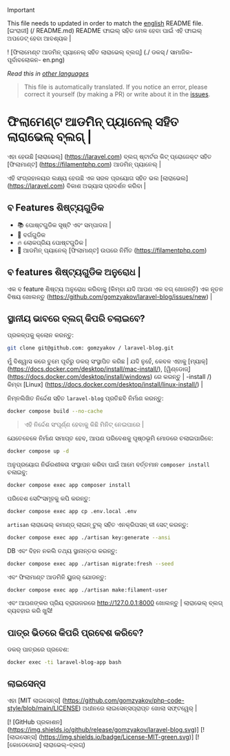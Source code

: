 >[!IMPORTANT]
>This file needs to updated in order to match the [english](/README.md) README file.  
>[ଇଂରାଜୀ] (/ README.md) README ଫାଇଲ୍ ସହିତ ମେଳ ହେବା ପାଇଁ ଏହି ଫାଇଲ୍ ଅପଡେଟ୍ ହେବା ଆବଶ୍ୟକ |

! [ଫିଲାମେଣ୍ଟ ଆଡମିନ୍ ପ୍ୟାନେଲ୍ ସହିତ ଲାରାଭେଲ୍ ବ୍ଲଗ୍] (./ ଡକସ୍ / ସାମାଜିକ-ପୂର୍ବାବଲୋକନ- en.png)

_Read this in [other languages](./Translations.md)_

>This file is automatically translated. If you notice an error, please correct it yourself (by making a PR) or write about it in the [issues](https://github.com/gomzyakov/laravel-blog/issues).

# ଫିଲାମେଣ୍ଟ ଆଡମିନ୍ ପ୍ୟାନେଲ୍ ସହିତ ଲାରାଭେଲ୍ ବ୍ଲଗ୍ |

ଏହା ହେଉଛି [ଲାରାଭେଲ୍] (https://laravel.com) ବ୍ଲଗ୍ ଷ୍ଟାର୍ଟର କିଟ୍ ପ୍ରୋଜେକ୍ଟ ସହିତ [ଫିଲାମାଣ୍ଟ] (https://filamentphp.com) ଆଡମିନ୍ ପ୍ୟାନେଲ୍ |

ଏହି ସଂଗ୍ରହାଳୟର ଲକ୍ଷ୍ୟ ହେଉଛି ଏକ ସରଳ ପ୍ରୟୋଗ ସହିତ ଭଲ [ଲାରାଭେଲ] (https://laravel.com) ବିକାଶ ଅଭ୍ୟାସ ପ୍ରଦର୍ଶନ କରିବା |

## ବ Features ଶିଷ୍ଟ୍ୟଗୁଡିକ

- 📚 ପୋଷ୍ଟଗୁଡିକ ସୃଷ୍ଟି ଏବଂ ସମ୍ପାଦନା |
- 🥑 ବର୍ଗଗୁଡିକ
- 🔥 ଲୋକପ୍ରିୟ ପୋଷ୍ଟଗୁଡିକ |
- 🎉 ଆଡମିନ୍ ପ୍ୟାନେଲ୍ [ଫିଲାମାଣ୍ଟ] ଉପରେ ନିର୍ମିତ (https://filamentphp.com)

## ବ features ଶିଷ୍ଟ୍ୟଗୁଡିକ ଅନୁରୋଧ |

ଏକ ବ feature ଶିଷ୍ଟ୍ୟ ଅନୁରୋଧ କରିବାକୁ (କିମ୍ବା ଯଦି ଆପଣ ଏକ ବଗ୍ ଖୋଜନ୍ତି) ଏକ ନୂତନ ବିଷୟ ଖୋଲନ୍ତୁ (https://github.com/gomzyakov/laravel-blog/issues/new) |

## ସ୍ଥାନୀୟ ଭାବରେ ବ୍ଲଗ୍ କିପରି ଚଲାଇବେ?

ପ୍ରକଳ୍ପକୁ କ୍ଲୋନ କରନ୍ତୁ:

```bash
git clone git@github.com: gomzyakov / laravel-blog.git
```

ମୁଁ ବିଶ୍ୱାସ କରେ ତୁମେ ପୂର୍ବରୁ ଡକର୍ ସଂସ୍ଥାପିତ କରିଛ | ଯଦି ନୁହେଁ, କେବଳ ଏହାକୁ [ମ୍ୟାକ୍] (https://docs.docker.com/desktop/install/mac-install/), [ୱିଣ୍ଡୋଜ୍] (https://docs.docker.com/desktop/install/windows) ରେ କରନ୍ତୁ | -install /) କିମ୍ବା [Linux] (https://docs.docker.com/desktop/install/linux-install/) |

ନିମ୍ନଲିଖିତ ନିର୍ଦ୍ଦେଶ ସହିତ `laravel-blog` ପ୍ରତିଛବି ନିର୍ମାଣ କରନ୍ତୁ:

```bash
docker compose build --no-cache
```

> ଏହି ନିର୍ଦ୍ଦେଶ ସଂପୂର୍ଣ୍ଣ ହେବାକୁ କିଛି ମିନିଟ୍ ନେଇପାରେ |

ଯେତେବେଳେ ନିର୍ମାଣ ସମାପ୍ତ ହେବ, ଆପଣ ପରିବେଶକୁ ପୃଷ୍ଠଭୂମି ମୋଡରେ ଚଲାଇପାରିବେ:

```bash
docker compose up -d
```

ଅନୁପ୍ରୟୋଗ ନିର୍ଭରଶୀଳତା ସଂସ୍ଥାପନ କରିବା ପାଇଁ ଆମେ ବର୍ତ୍ତମାନ `composer install` ଚଳାଇବୁ:

```bash
docker compose exec app composer install
```

ପରିବେଶ ସେଟିଂସମୂହକୁ କପି କରନ୍ତୁ:

```bash
docker compose exec app cp .env.local .env
```

`artisan` ଲାରାଭେଲ୍ କମାଣ୍ଡ୍ ଲାଇନ୍ ଟୁଲ୍ ସହିତ ଏନକ୍ରିପସନ୍ କୀ ସେଟ୍ କରନ୍ତୁ:

```bash
docker compose exec app ./artisan key:generate --ansi
```

DB ଏବଂ ବିହନ ନକଲି ତଥ୍ୟ ସ୍ଥାନାନ୍ତର କରନ୍ତୁ:

```bash
docker compose exec app ./artisan migrate:fresh --seed
```

ଏବଂ ଫିଲାମାଣ୍ଟ ଆଡମିନି ୟୁଜର୍ ଯୋଡନ୍ତୁ:

``` bash
docker compose exec app ./artisan make:filament-user
```

ଏବଂ ଆପଣଙ୍କର ପ୍ରିୟ ବ୍ରାଉଜରରେ http://127.0.0.1:8000 ଖୋଲନ୍ତୁ | ଲାରାଭେଲ୍ ବ୍ଲଗ୍ ବ୍ୟବହାର କରି ଖୁସି!

## ପାତ୍ର ଭିତରେ କିପରି ପ୍ରବେଶ କରିବେ?

ଡକର୍ ପାତ୍ରରେ ପ୍ରବେଶ:

```bash
docker exec -ti laravel-blog-app bash
```

## ଲାଇସେନ୍ସ

ଏହା [MIT ଲାଇସେନ୍ସ] (https://github.com/gomzyakov/php-code-style/blob/main/LICENSE) ଅଧୀନରେ ଲାଇସେନ୍ସପ୍ରାପ୍ତ ଖୋଲା ସଫ୍ଟୱେର୍ |


[! [GitHub ପ୍ରକାଶନ] (https://img.shields.io/github/release/gomzyakov/laravel-blog.svg)]
[! [ଲାଇସେନ୍ସ] (https://img.shields.io/badge/License-MIT-green.svg)]
[! [କୋଡେକୋଭ] ଲାରାଭେଲ୍-ବ୍ଲଗ୍)

